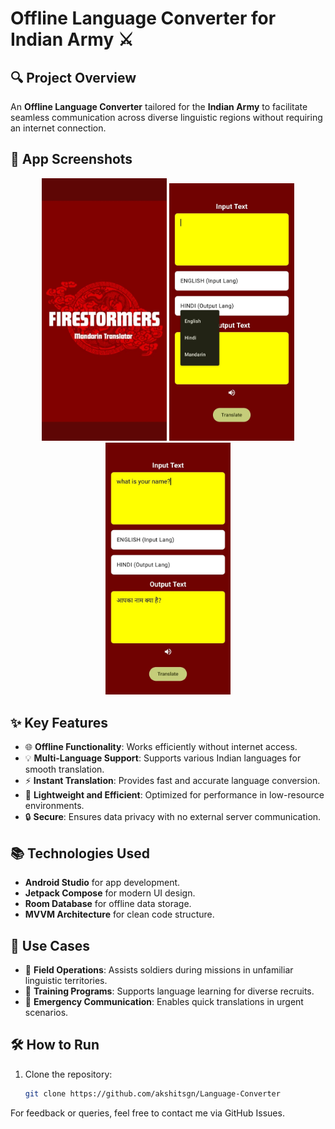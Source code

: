 # Offline Language Converter for Indian Army ⚔️

## 🔍 Project Overview
An **Offline Language Converter** tailored for the **Indian Army** to facilitate seamless communication across diverse linguistic regions without requiring an internet connection.

## 📱 App Screenshots

<p align="center">
  <img src="https://raw.githubusercontent.com/akshitsgn/Language-Converter/6791e1aafa068b3524ad8b08ddece9672ee764f6/2e2ccada-5f25-4043-a713-a5289325b7d7.jpg" alt="Home Screen" width="200"/>
  <img src="https://github.com/akshitsgn/Language-Converter/blob/master/0fb4eaa4-f39e-4f00-92aa-7c5226bafa98.jpg?raw=true" alt="Language Selection" width="200"/>
  <img src="https://github.com/akshitsgn/Language-Converter/blob/master/494a54c4-1bf8-4d8e-917a-26047e813705.jpg?raw=true" alt="Translation Result" width="200"/>
</p>

## ✨ Key Features
- 🌐 **Offline Functionality**: Works efficiently without internet access.
- 💡 **Multi-Language Support**: Supports various Indian languages for smooth translation.
- ⚡ **Instant Translation**: Provides fast and accurate language conversion.
- 📄 **Lightweight and Efficient**: Optimized for performance in low-resource environments.
- 🔒 **Secure**: Ensures data privacy with no external server communication.


## 📚 Technologies Used
- **Android Studio** for app development.
- **Jetpack Compose** for modern UI design.
- **Room Database** for offline data storage.
- **MVVM Architecture** for clean code structure.


## 💼 Use Cases
- 👷 **Field Operations**: Assists soldiers during missions in unfamiliar linguistic territories.
- 📝 **Training Programs**: Supports language learning for diverse recruits.
- 📢 **Emergency Communication**: Enables quick translations in urgent scenarios.


## 🛠️ How to Run
1. Clone the repository:
   ```bash
   git clone https://github.com/akshitsgn/Language-Converter

For feedback or queries, feel free to contact me via GitHub Issues.
